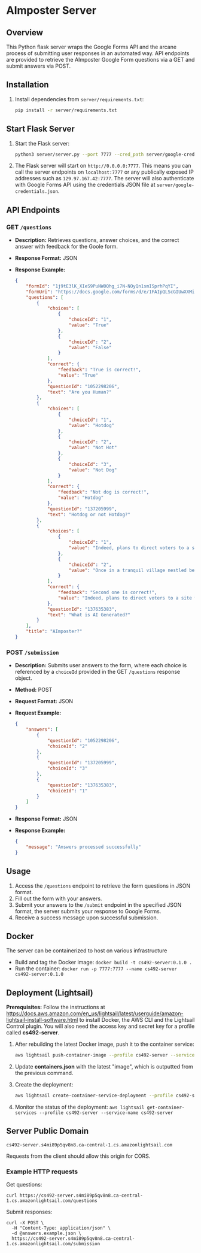 # AImposter Server

## Overview

This Python flask server wraps the Google Forms API and the arcane process of submitting user responses in an automated way. API endpoints are provided to retrieve the AImposter Google Form questions via a GET and submit answers via POST.

## Installation

1. Install dependencies from `server/requirements.txt`:

    ```bash
    pip install -r server/requirements.txt
    ```

## Start Flask Server

1. Start the Flask server:

    ```bash
    python3 server/server.py --port 7777 --cred_path server/google-credentials.json
    ```

2. The Flask server will start on `http://0.0.0.0:7777`. This means you can call the server endpoints on `localhost:7777` or any publically exposed IP addresses such as `129.97.167.42:7777`. The server will also authenticate with Google Forms API using the credentials JSON file at `server/google-credentials.json`.

## API Endpoints

### GET `/questions`

- **Description:** Retrieves questions, answer choices, and the correct answer with feedback for the Goole form.
- **Response Format:** JSON
- **Response Example:**

    ```json
    {
        "formId": "1j9tE3lK_XIeS9PuNW0Qhg_i7N-NOyQn1smISprhPqYI",
        "formUri": "https://docs.google.com/forms/d/e/1FAIpQLScGIUwXXMirgdkcFhEwFQhgnPqTFglVdEje_DIEpM99bkkAyA/viewform",
        "questions": [
            {
                "choices": [
                    {
                        "choiceId": "1",
                        "value": "True"
                    },
                    {
                        "choiceId": "2",
                        "value": "False"
                    }
                ],
                "correct": {
                    "feedback": "True is correct!",
                    "value": "True"
                },
                "questionId": "1052298206",
                "text": "Are you Human?"
            },
            {
                "choices": [
                    {
                        "choiceId": "1",
                        "value": "Hotdog"
                    },
                    {
                        "choiceId": "2",
                        "value": "Not Hot"
                    },
                    {
                        "choiceId": "3",
                        "value": "Not Dog"
                    }
                ],
                "correct": {
                    "feedback": "Not dog is correct!",
                    "value": "Hotdog"
                },
                "questionId": "137205999",
                "text": "Hotdog or not Hotdog?"
            },
            {
                "choices": [
                    {
                        "choiceId": "1",
                        "value": "Indeed, plans to direct voters to a site with legitimate voting information – and ensuring ChatGPT doesn’t misrepresent democratic processes – would suggest, at least on the surface, that OpenAI may have enforced tighter regulations on itself than many of the other channels we use to source information, where disinformation often festers."
                    },
                    {
                        "choiceId": "2",
                        "value": "Once in a tranquil village nestled between verdant hills and crystal-clear streams, there lived a curious young boy named Eli. Eli was known throughout the village for his insatiable curiosity and adventurous spirit. Despite the peaceful life the village offered, he dreamed of exploring the world beyond the hills that cradled their homes."
                    }
                ],
                "correct": {
                    "feedback": "Second one is correct!",
                    "value": "Indeed, plans to direct voters to a site with legitimate voting information – and ensuring ChatGPT doesn’t misrepresent democratic processes – would suggest, at least on the surface, that OpenAI may have enforced tighter regulations on itself than many of the other channels we use to source information, where disinformation often festers."
                },
                "questionId": "137635383",
                "text": "What is AI Generated?"
            }
        ],
        "title": "AImposter?"
    }
    ```

### POST `/submission`

- **Description:** Submits user answers to the form, where each choice is referenced by a `choiceId` provided in the GET `/questions` response object.
- **Method:** POST
- **Request Format:** JSON
- **Request Example:**

    ```json
    {
        "answers": [
            {
                "questionId": "1052298206",
                "choiceId": "2"
            },
            {
                "questionId": "137205999",
                "choiceId": "3"
            },
            {
                "questionId": "137635383",
                "choiceId": "1"
            }
        ]
    }
    ```

- **Response Format:** JSON
- **Response Example:**

    ```json
    {
        "message": "Answers processed successfully"
    }
    ```

## Usage

1. Access the `/questions` endpoint to retrieve the form questions in JSON format.
2. Fill out the form with your answers.
3. Submit your answers to the `/submit` endpoint in the specified JSON format, the server submits your response to Google Forms.
4. Receive a success message upon successful submission.

## Docker
The server can be containerized to host on various infrastructure
- Build and tag the Docker image: `docker build -t cs492-server:0.1.0 .`
- Run the container: `docker run -p 7777:7777 --name cs492-server cs492-server:0.1.0`

## Deployment (Lightsail)
**Prerequisites:** Follow the instructions at https://docs.aws.amazon.com/en_us/lightsail/latest/userguide/amazon-lightsail-install-software.html 
to install Docker, the AWS CLI and the Lightsail Control plugin. You will also need the access key and secret key for a profile called **cs492-server**.

1. After rebuilding the latest Docker image, push it to the container service:
    ```bash
    aws lightsail push-container-image --profile cs492-server --service-name cs492-server --label cs492-server --image cs492-server:0.1.0
    ```

2. Update **containers.json** with the latest "image", which is outputted from the previous command.
3. Create the deployment:
    ```bash
    aws lightsail create-container-service-deployment --profile cs492-server --service-name cs492-server --containers file://containers.json --public-endpoint file://public-endpoint.json
    ```
4. Monitor the status of the deployment: ```aws lightsail get-container-services --profile cs492-server --service-name cs492-server```

## Server Public Domain
`cs492-server.s4mi89p5qv8n8.ca-central-1.cs.amazonlightsail.com`

Requests from the client should allow this origin for CORS.

### Example HTTP requests
Get questions:
```
curl https://cs492-server.s4mi89p5qv8n8.ca-central-1.cs.amazonlightsail.com/questions
```

Submit responses:
```
curl -X POST \
  -H "Content-Type: application/json" \
  -d @answers.example.json \
  https://cs492-server.s4mi89p5qv8n8.ca-central-1.cs.amazonlightsail.com/submission
```
